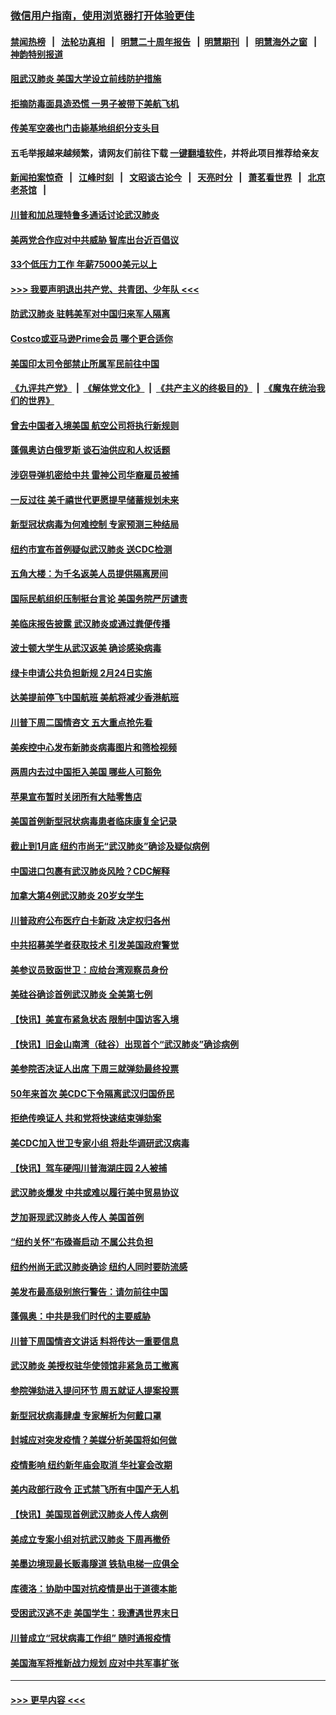 ### [微信用户指南，使用浏览器打开体验更佳](https://github.com/gfw-breaker/banned-news1/blob/master/indexes/wechat-guide.md?t=0)
#### [禁闻热榜](热点新闻.md?t=0)  &nbsp;&nbsp;|&nbsp;&nbsp; [法轮功真相](https://github.com/gfw-breaker/truth/blob/master/README.md?t=0) &nbsp;&nbsp;|&nbsp;&nbsp; [明慧二十周年报告](https://github.com/gfw-breaker/mh-reports/blob/master/README.md?t=0) &nbsp;&nbsp;|&nbsp;&nbsp;[明慧期刊](https://github.com/gfw-breaker/mh-qikan) &nbsp;&nbsp;|&nbsp;&nbsp; [明慧海外之窗](https://github.com/gfw-breaker/mh-news/blob/master/README.md?t=0) &nbsp;&nbsp;|&nbsp;&nbsp; [神韵特别报道](https://github.com/gfw-breaker/mh-news/blob/master/shenyun.md?t=0)
#### [阻武汉肺炎 美国大学设立前线防护措施](../pages/nsc412/n11839479.md?t=02030655) 
#### [拒摘防毒面具造恐慌 一男子被带下美航飞机](../pages/nsc412/n11839455.md?t=02030655) 
#### [传美军空袭也门击毙基地组织分支头目](../pages/nsc412/n11839210.md?t=02030655) 
#### 五毛举报越来越频繁，请网友们前往下载 [一键翻墙软件](https://github.com/gfw-breaker/ssr-accounts)，并将此项目推荐给亲友
#### [新闻拍案惊奇](https://github.com/gfw-breaker/banned-news1/blob/master/pages/link4.md) &nbsp;&nbsp;|&nbsp;&nbsp; [江峰时刻](https://github.com/gfw-breaker/banned-news1/blob/master/pages/link4.md) &nbsp;&nbsp;|&nbsp;&nbsp; [文昭谈古论今](https://github.com/gfw-breaker/banned-news1/blob/master/pages/link4.md) &nbsp;&nbsp;|&nbsp;&nbsp; [天亮时分](https://github.com/gfw-breaker/banned-news1/blob/master/pages/link4.md) &nbsp;&nbsp;|&nbsp;&nbsp; [萧茗看世界](https://github.com/gfw-breaker/banned-news1/blob/master/pages/link4.md) &nbsp;&nbsp;|&nbsp;&nbsp; [北京老茶馆](https://github.com/gfw-breaker/banned-news1/blob/master/pages/link4.md) &nbsp;&nbsp;|&nbsp;&nbsp; 
#### [川普和加总理特鲁多通话讨论武汉肺炎](../pages/nsc412/n11839128.md?t=02030655) 
#### [美两党合作应对中共威胁 智库出台近百倡议](../pages/nsc412/n11838437.md?t=02030655) 
#### [33个低压力工作 年薪75000美元以上](../pages/nsc412/n11834441.md?t=02030655) 
#### [>>> 我要声明退出共产党、共青团、少年队 <<<](https://github.com/begood0513/goodnews/blob/master/quit/letter.md) 
#### [防武汉肺炎 驻韩美军对中国归来军人隔离](../pages/nsc412/n11838970.md?t=02030655) 
#### [Costco或亚马逊Prime会员 哪个更合适你](../pages/nsc412/n11834459.md?t=02030655) 
#### [美国印太司令部禁止所属军民前往中国](../pages/nsc412/n11838418.md?t=02030655) 
#### [《九评共产党》](https://github.com/begood0513/9ping.md/blob/master/README.md) &nbsp;|&nbsp; [《解体党文化》](../../../../jtdwh.md/blob/master/README.md)  &nbsp;|&nbsp; [《共产主义的终极目的》](../../../../gczydzjmd.md/blob/master/README.md) &nbsp;|&nbsp; [《魔鬼在统治我们的世界》](../../../../mgztzwmdsj.md/blob/master/README.md) 
#### [曾去中国者入境美国 航空公司将执行新规则](../pages/nsc412/n11838375.md?t=02030655) 
#### [蓬佩奥访白俄罗斯 谈石油供应和人权话题](../pages/nsc412/n11838242.md?t=02030655) 
#### [涉窃导弹机密给中共 雷神公司华裔雇员被捕](../pages/nsc412/n11838129.md?t=02030655) 
#### [一反过往 美千禧世代更愿提早储蓄规划未来](../pages/nsc412/n11837601.md?t=02030655) 
#### [新型冠状病毒为何难控制 专家预测三种结局](../pages/nsc412/n11838002.md?t=02030655) 
#### [纽约市宣布首例疑似武汉肺炎 送CDC检测](../pages/nsc412/n11837852.md?t=02030655) 
#### [五角大楼：为千名返美人员提供隔离房间](../pages/nsc412/n11837831.md?t=02030655) 
#### [国际民航组织压制挺台言论 美国务院严厉谴责](../pages/nsc412/n11837791.md?t=02030655) 
#### [美临床报告披露 武汉肺炎或通过粪便传播](../pages/nsc412/n11837626.md?t=02030655) 
#### [波士顿大学生从武汉返美 确诊感染病毒](../pages/nsc412/n11837580.md?t=02030655) 
#### [绿卡申请公共负担新规 2月24日实施](../pages/nsc412/n11836634.md?t=02030655) 
#### [达美提前停飞中国航班 美航将减少香港航班](../pages/nsc412/n11837649.md?t=02030655) 
#### [川普下周二国情咨文 五大重点抢先看](../pages/nsc412/n11837512.md?t=02030655) 
#### [美疾控中心发布新肺炎病毒图片和筛检视频](../pages/nsc412/n11837491.md?t=02030655) 
#### [两周内去过中国拒入美国 哪些人可豁免](../pages/nsc412/n11837400.md?t=02030655) 
#### [苹果宣布暂时关闭所有大陆零售店](../pages/nsc412/n11837097.md?t=02030655) 
#### [美国首例新型冠状病毒患者临床康复全记录](../pages/nsc412/n11836513.md?t=02030655) 
#### [截止到1月底  纽约市尚无“武汉肺炎”确诊及疑似病例](../pages/nsc412/n11836657.md?t=02030655) 
#### [中国进口包裹有武汉肺炎风险？CDC解释](../pages/nsc412/n11836321.md?t=02030655) 
#### [加拿大第4例武汉肺炎 20岁女学生](../pages/nsc412/n11836537.md?t=02030655) 
#### [川普政府公布医疗白卡新政 决定权归各州](../pages/nsc412/n11836336.md?t=02030655) 
#### [中共招募美学者获取技术 引发美国政府警觉](../pages/nsc412/n11836277.md?t=02030655) 
#### [美参议员致函世卫：应给台湾观察员身份](../pages/nsc412/n11836183.md?t=02030655) 
#### [美硅谷确诊首例武汉肺炎 全美第七例](../pages/nsc412/n11836093.md?t=02030655) 
#### [【快讯】美宣布紧急状态 限制中国访客入境](../pages/nsc412/n11836030.md?t=02030655) 
#### [【快讯】旧金山南湾（硅谷）出现首个“武汉肺炎”确诊病例](../pages/nsc412/n11836084.md?t=02030655) 
#### [美参院否决证人出席 下周三就弹劾最终投票](../pages/nsc412/n11835900.md?t=02030655) 
#### [50年来首次 美CDC下令隔离武汉归国侨民](../pages/nsc412/n11835854.md?t=02030655) 
#### [拒绝传唤证人 共和党将快速结束弹劾案](../pages/nsc412/n11835573.md?t=02030655) 
#### [美CDC加入世卫专家小组 将赴华调研武汉病毒](../pages/nsc412/n11835584.md?t=02030655) 
#### [【快讯】驾车硬闯川普海湖庄园 2人被捕](../pages/nsc412/n11835785.md?t=02030655) 
#### [武汉肺炎爆发 中共或难以履行美中贸易协议](../pages/nsc412/n11834752.md?t=02030655) 
#### [芝加哥现武汉肺炎人传人 美国首例](../pages/nsc412/n11834730.md?t=02030655) 
#### [“纽约关怀”布碌崙启动  不属公共负担](../pages/nsc412/n11834269.md?t=02030655) 
#### [纽约州尚无武汉肺炎确诊  纽约人同时要防流感](../pages/nsc412/n11834247.md?t=02030655) 
#### [美发布最高级别旅行警告：请勿前往中国](../pages/nsc412/n11834038.md?t=02030655) 
#### [蓬佩奥：中共是我们时代的主要威胁](../pages/nsc412/n11833434.md?t=02030655) 
#### [川普下周国情咨文讲话 料将传达一重要信息](../pages/nsc412/n11833714.md?t=02030655) 
#### [武汉肺炎 美授权驻华使领馆非紧急员工撤离](../pages/nsc412/n11833604.md?t=02030655) 
#### [参院弹劾进入提问环节 周五就证人提案投票](../pages/nsc412/n11833522.md?t=02030655) 
#### [新型冠状病毒肆虐 专家解析为何戴口罩](../pages/nsc412/n11833332.md?t=02030655) 
#### [封城应对突发疫情？美媒分析美国将如何做](../pages/nsc412/n11831560.md?t=02030655) 
#### [疫情影响 纽约新年庙会取消 华社宴会改期](../pages/nsc412/n11831457.md?t=02030655) 
#### [美内政部行政令 正式禁飞所有中国产无人机](../pages/nsc412/n11833169.md?t=02030655) 
#### [【快讯】美国现首例武汉肺炎人传人病例](../pages/nsc412/n11833284.md?t=02030655) 
#### [美成立专案小组对抗武汉肺炎 下周再撤侨](../pages/nsc412/n11832839.md?t=02030655) 
#### [美墨边境现最长贩毒隧道 铁轨电梯一应俱全](../pages/nsc412/n11832928.md?t=02030655) 
#### [库德洛：协助中国对抗疫情是出于道德本能](../pages/nsc412/n11832927.md?t=02030655) 
#### [受困武汉逃不走 美国学生：我遭遇世界末日](../pages/nsc412/n11832280.md?t=02030655) 
#### [川普成立“冠状病毒工作组” 随时通报疫情](../pages/nsc412/n11832325.md?t=02030655) 
#### [美国海军将推新战力规划 应对中共军事扩张](../pages/nsc412/n11831861.md?t=02030655) 

----
#### [ >>> 更早内容 <<< ](../indexes/nsc412-earlier.md)
